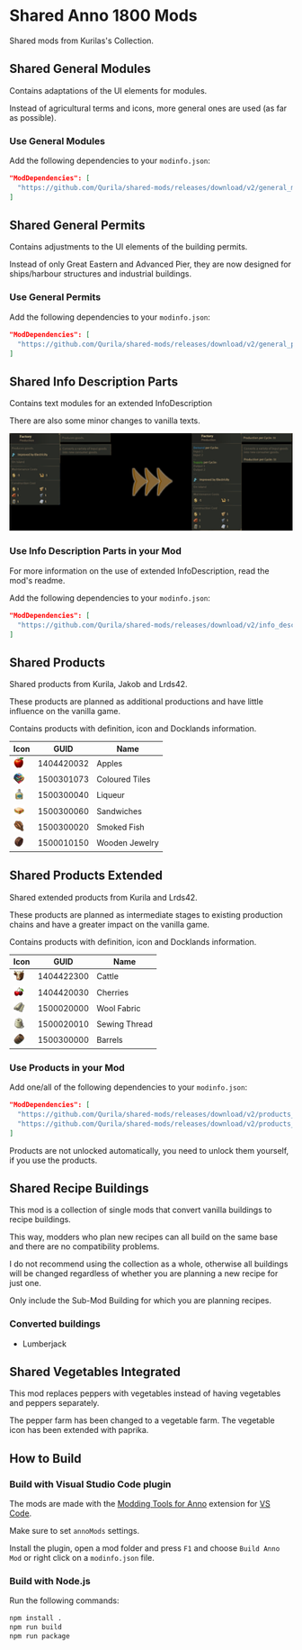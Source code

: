 # Shared Anno 1800 Mods

Shared mods from Kurilas's Collection.

## Shared General Modules

Contains adaptations of the UI elements for modules.

Instead of agricultural terms and icons, more general ones are used (as far as possible). 

### Use General Modules

Add the following dependencies to your `modinfo.json`:
```json
"ModDependencies": [
  "https://github.com/Qurila/shared-mods/releases/download/v2/general_modules_kurila.zip"
]
```

## Shared General Permits

Contains adjustments to the UI elements of the building permits.

Instead of only Great Eastern and Advanced Pier, they are now designed for ships/harbour structures and industrial buildings.

### Use General Permits

Add the following dependencies to your `modinfo.json`:
```json
"ModDependencies": [
  "https://github.com/Qurila/shared-mods/releases/download/v2/general_permits_kurila.zip"
]
```

## Shared Info Description Parts

Contains text modules for an extended InfoDescription

There are also some minor changes to vanilla texts.

![](./doc/infodescription.jpg)

### Use Info Description Parts in your Mod

For more information on the use of extended InfoDescription, read the mod's readme.

Add the following dependencies to your `modinfo.json`:
```json
"ModDependencies": [
  "https://github.com/Qurila/shared-mods/releases/download/v2/info_description_parts_kurila.zip"
]
```

## Shared Products

Shared products from Kurila, Jakob and Lrds42.

These products are planned as additional productions and have little influence on the vanilla game.

Contains products with definition, icon and Docklands information.

Icon | GUID | Name |
---|---|---|
<img src="./[Shared] Products (Kurila)/data/products/apples/icon_apples.png" width="20" /> | 1404420032 | Apples |
<img src="./[Shared] Products (Kurila)/data/products/coloured-tiles/icon_tiles.png" width="20" /> | 1500301073 | Coloured Tiles |
<img src="./[Shared] Products (Kurila)/data/products/liqueur/icon_liqueur.png" width="20" /> | 1500300040 | Liqueur |
<img src="./[Shared] Products (Kurila)/data/products/sandwiches/icon_sandwich.png" width="20" /> | 1500300060 | Sandwiches |
<img src="./[Shared] Products (Kurila)/data/products/smoked-fish/icon_smoked_fish.png" width="20" /> | 1500300020 | Smoked Fish |
<img src="./doc/icon_wooden_ring_16.png" width="20" /> | 1500010150 | Wooden Jewelry |

## Shared Products Extended 

Shared extended products from Kurila and Lrds42.

These products are planned as intermediate stages to existing production chains and have a greater impact on the vanilla game.

Contains products with definition, icon and Docklands information.

Icon | GUID | Name |
---|---|---|
<img src="./doc/icon_cattle_16.png" width="20" /> | 1404422300 | Cattle |
<img src="./[Shared] Products Extended (Kurila)/data/products/cherries/icon_cherries.png" width="20" /> | 1404420030 | Cherries |
<img src="./doc/icon_cloth_16.png" width="20" /> | 1500020000 | Wool Fabric |
<img src="./doc/icon_wool_16.png" width="20" /> | 1500020010 | Sewing Thread |
<img src="./[Shared] Products Extended (Kurila)/data/products/barrels/icon_barrels.png" width="20" /> | 1500300000 | Barrels |

### Use Products in your Mod

Add one/all of the following dependencies to your `modinfo.json`:
```json
"ModDependencies": [
  "https://github.com/Qurila/shared-mods/releases/download/v2/products_kurila.zip",
  "https://github.com/Qurila/shared-mods/releases/download/v2/products_extended_kurila.zip"
]
```

Products are not unlocked automatically, you need to unlock them yourself, if you use the products.

## Shared Recipe Buildings

This mod is a collection of single mods that convert vanilla buildings to recipe buildings.

This way, modders who plan new recipes can all build on the same base and there are no compatibility problems.

I do not recommend using the collection as a whole, otherwise all buildings will be changed regardless of whether you are planning a new recipe for just one.

Only include the Sub-Mod Building for which you are planning recipes.

### Converted buildings

- Lumberjack

## Shared Vegetables Integrated

This mod replaces peppers with vegetables instead of having vegetables and peppers separately.

The pepper farm has been changed to a vegetable farm. The vegetable icon has been extended with paprika.

## How to Build

### Build with Visual Studio Code plugin

The mods are made with the [Modding Tools for Anno](https://marketplace.visualstudio.com/items?itemName=JakobHarder.anno-modding-tools) extension for [VS Code](https://code.visualstudio.com/).

Make sure to set `annoMods` settings.

Install the plugin, open a mod folder and press `F1` and choose `Build Anno Mod` or right click on a `modinfo.json` file.

### Build with Node.js

Run the following commands:

```
npm install .
npm run build
npm run package
```